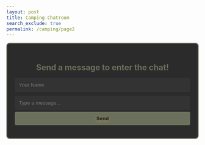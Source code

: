```yaml
---
layout: post 
title: Camping Chatroom
search_exclude: true
permalink: /camping/page2
---
```

<style>
    .top-sections-wrapper {
        display: flex;
        justify-content: space-between;
        width: 100%;
        max-width: 1000px;
        gap: 20px;
        margin-top: 20px;
    }
    .chatroom-container {
        background-color: #2b2b2b;
        padding: 20px;
        border-radius: 8px;
        border: 2px solid #6b705c;
        flex: 1;
    }
    .chatroom-container h2 {
        color: #6b705c;
        text-align: center;
        margin-bottom: 10px;
    }
    #username, #message {
        width: 100%;
        padding: 10px;
        margin: 5px 0;
        border-radius: 4px;
        border: 1px solid #333;
        background-color: #333;
        color: #e0e0e0;
    }
    .message-form button {
        width: 100%;
        padding: 10px;
        border: none;
        border-radius: 4px;
        background-color: #6b705c;
        color: #1b1b1b;
        font-weight: bold;
        cursor: pointer;
        text-shadow: 0px 2px 8px rgba(255, 209, 102, 0.6);
    }
</style>

<div class="chatroom-container">
    <h2>Send a message to enter the chat!</h2>
    <div class="chat-area" id="messages">
        <!-- Messages will appear here -->
    </div>
    <form class="message-form" id="chat-form">
        <input type="text" id="username" placeholder="Your Name" required>
        <input type="text" id="message" placeholder="Type a message..." maxlength="200" required>
        <button type="submit">Send</button>
    </form>
</div>

<script type="module">
    import { pythonURI, fetchOptions } from '../assets/js/api/config.js';

    async function fetchPosts() {
        try {
            const response = await fetch(`${pythonURI}/api/posts`, fetchOptions);
            if (!response.ok) {
                throw new Error("Failed to fetch posts from the backend.");
            }
            const posts = await response.json();
            renderPosts(posts);
        } catch (error) {
            console.error("Error fetching posts:", error);
        }
    }

    function renderPosts(posts) {
        document.getElementById('postsWrapper').innerHTML = posts.map(post => {
            const username = post.username || "Anonymous"; // Default to "Anonymous" if undefined
            const content = typeof post.content === 'string' ? post.content : JSON.stringify(post.content); // Display content as JSON if it's an object

        }).join('');
    }

    async function addPost(event) {
        event.preventDefault();
        const username = document.getElementById('usernameInput').value || "Anonymous";
        const content = document.getElementById('postInput').value;
        const postData = { username, content };

        try {
            const response = await fetch(`${pythonURI}/api/posts`, {
                ...fetchOptions,
                method: 'POST',
                headers: { 'Content-Type': 'application/json' },
                body: JSON.stringify(postData)
            });
            if (!response.ok) {
                throw new Error("Failed to add post to the backend.");
            }
            document.getElementById('postForm').reset();
            fetchPosts(); // Refresh posts after adding a new one
        } catch (error) {
            console.error("Error adding post:", error);
        }
    }

    document.addEventListener('DOMContentLoaded', () => {
        fetchPosts();

        document.getElementById('chat-form').addEventListener('submit', function(event) {
            event.preventDefault();
            const username = document.getElementById('username').value || "Anonymous";
            const message = document.getElementById('message').value;
            const timestamp = new Date().toLocaleTimeString();
            const messageHtml = `<p><span class="username">${username}</span>: ${message} <span class="timestamp">[${timestamp}]</span></p>`;
            document.getElementById("messages").innerHTML += messageHtml;
            event.target.reset();
        
        });
    });

</script>

